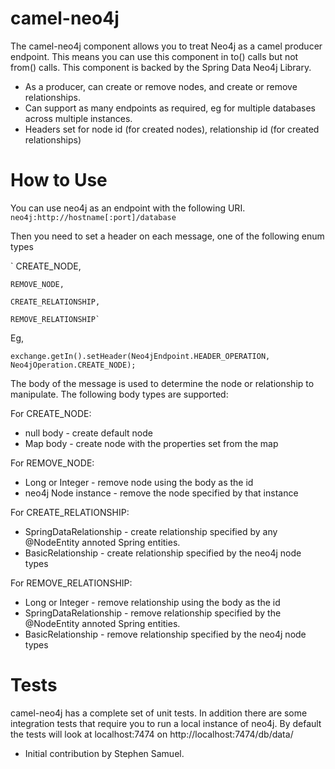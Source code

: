 camel-neo4j
========

The camel-neo4j component allows you to treat Neo4j as a camel producer endpoint. This means you can use this component in to() calls but not from() calls. This component is backed by the Spring Data Neo4j Library.

* As a producer, can create or remove nodes, and create or remove relationships.
* Can support as many endpoints as required, eg for multiple databases across multiple instances.
* Headers set for node id (for created nodes), relationship id (for created relationships)

How to Use
==========

You can use neo4j as an endpoint with the following URI.
`neo4j:http://hostname[:port]/database`

Then you need to set a header on each message, one of the following enum types

`	CREATE_NODE,

	REMOVE_NODE,

	CREATE_RELATIONSHIP,

	REMOVE_RELATIONSHIP`

Eg,

`exchange.getIn().setHeader(Neo4jEndpoint.HEADER_OPERATION, Neo4jOperation.CREATE_NODE);`

The body of the message is used to determine the node or relationship to manipulate. The following body types are supported:

For CREATE_NODE:

* null body - create default node
* Map body - create node with the properties set from the map

For REMOVE_NODE:

* Long or Integer - remove node using the body as the id
* neo4j Node instance - remove the node specified by that instance

 For CREATE_RELATIONSHIP:

* SpringDataRelationship - create relationship specified by any @NodeEntity annoted Spring entities.
* BasicRelationship - create relationship specified by the neo4j node types

For REMOVE_RELATIONSHIP:

* Long or Integer - remove relationship using the body as the id
* SpringDataRelationship - remove relationship specified by the @NodeEntity annoted Spring entities.
* BasicRelationship - remove relationship specified by the neo4j node types

Tests
=====

camel-neo4j has a complete set of unit tests. In addition there are some integration tests that require you to run a local instance of neo4j. By default the tests will look at localhost:7474 on http://localhost:7474/db/data/

- Initial contribution by Stephen Samuel.